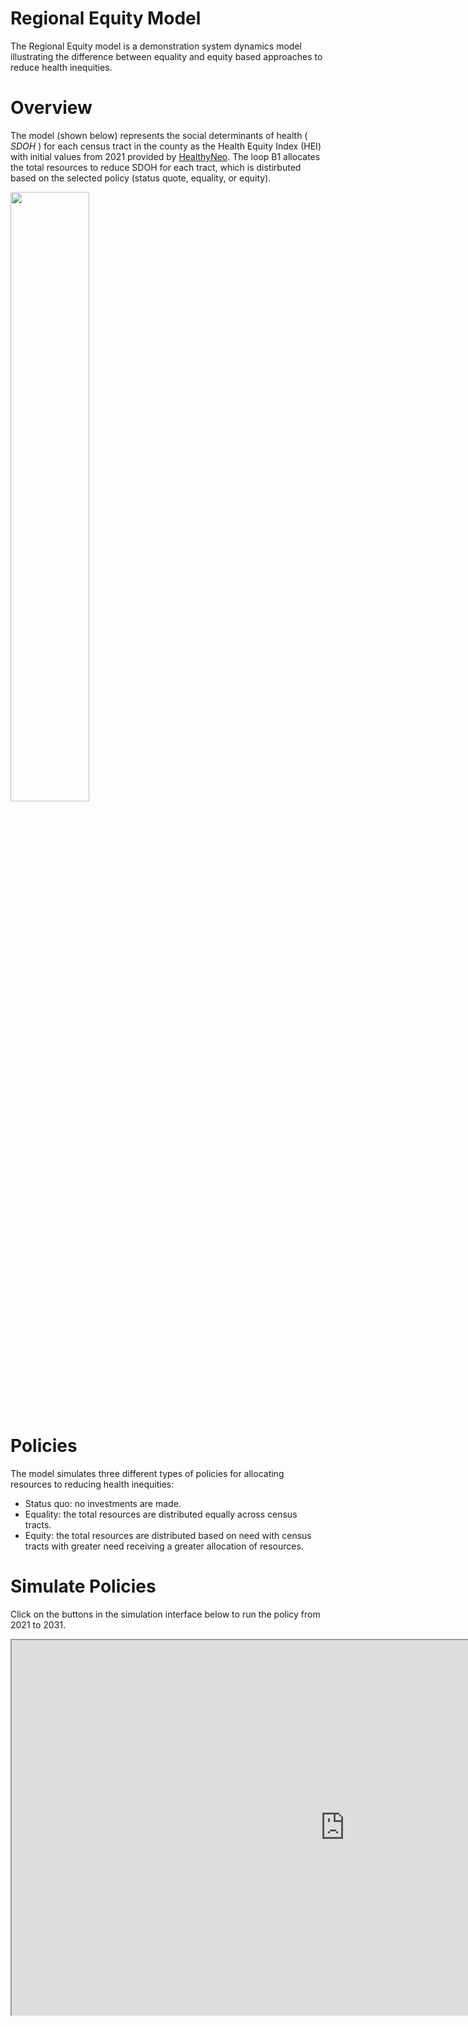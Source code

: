 # Regional Equity Model

The Regional Equity model is a demonstration system dynamics model illustrating the difference between equality and equity based approaches to reduce health inequities.

# Overview

The model (shown below) represents the social determinants of health ( $SDOH$ ) for each census tract in the county as the Health Equity Index (HEI) with initial values from 2021 provided by [HealthyNeo](https://www.healthyneo.org/indexsuite/index/healthequity). The loop B1 allocates the total resources to reduce SDOH for each tract, which is distirbuted based on the selected policy (status quote, equality, or equity). 

<img src="https://user-images.githubusercontent.com/8854922/189573496-d90e6c42-9d6d-46d6-a431-9e0a43925c3f.png" width="50%">

# Policies

The model simulates three different types of policies for allocating resources to reducing health inequities: 

* Status quo: no investments are made.
* Equality: the total resources are distributed equally across census tracts.
* Equity: the total resources are distributed based on need with census tracts with greater need receiving a greater allocation of resources. 

# Simulate Policies

Click on the buttons in the simulation interface below to run the policy from 2021 to 2031. 

<iframe src="https://exchange.iseesystems.com/public/psh/hei-demo/index.html#page1" width="1066px" height="600px"></iframe>

